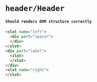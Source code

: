 # `header/Header`

#### `Should renders DOM structure correctly`

```html
<slot name="left">
  <div part="spacer">
  </div>
</slot>
<div part="label">
  <slot>
  </slot>
</div>
<slot name="right">
</slot>

```

